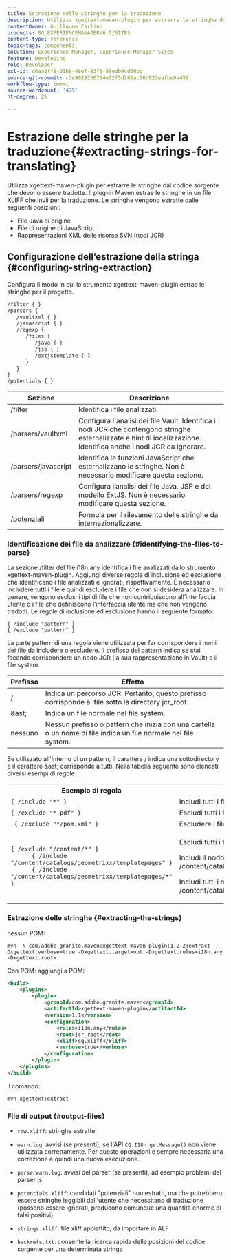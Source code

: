 ```yaml
---
title: Estrazione delle stringhe per la traduzione
description: Utilizza xgettext-maven-plugin per estrarre le stringhe dal codice sorgente che richiedono la traduzione
contentOwner: Guillaume Carlino
products: SG_EXPERIENCEMANAGER/6.5/SITES
content-type: reference
topic-tags: components
solution: Experience Manager, Experience Manager Sites
feature: Developing
role: Developer
exl-id: d6aa0ff8-01b8-48ef-93f3-59edb9cd50bd
source-git-commit: c3e9029236734e22f5d266ac26b923eafbe0a459
workflow-type: tm+mt
source-wordcount: '475'
ht-degree: 2%

---
```


# Estrazione delle stringhe per la traduzione{#extracting-strings-for-translating}

Utilizza xgettext-maven-plugin per estrarre le stringhe dal codice sorgente che devono essere tradotte. Il plug-in Maven estrae le stringhe in un file XLIFF che invii per la traduzione. Le stringhe vengono estratte dalle seguenti posizioni:

* File Java di origine
* File di origine di JavaScript
* Rappresentazioni XML delle risorse SVN (nodi JCR)

## Configurazione dell’estrazione della stringa {#configuring-string-extraction}

Configura il modo in cui lo strumento xgettext-maven-plugin estrae le stringhe per il progetto.

```xml
/filter { }
/parsers {
   /vaultxml { }
   /javascript { }
   /regexp {
      /files {
         /java { }
         /jsp { }
         /extjstemplate { }
      }
   }
}
/potentials { }
```

| Sezione | Descrizione |
|---|---|
| /filter | Identifica i file analizzati. |
| /parsers/vaultxml | Configura l&#39;analisi dei file Vault. Identifica i nodi JCR che contengono stringhe esternalizzate e hint di localizzazione. Identifica anche i nodi JCR da ignorare. |
| /parsers/javascript | Identifica le funzioni JavaScript che esternalizzano le stringhe. Non è necessario modificare questa sezione. |
| /parsers/regexp | Configura l’analisi dei file Java, JSP e del modello ExtJS. Non è necessario modificare questa sezione. |
| /potenziali | Formula per il rilevamento delle stringhe da internazionalizzare. |

### Identificazione dei file da analizzare {#identifying-the-files-to-parse}

La sezione /filter del file i18n.any identifica i file analizzati dallo strumento xgettext-maven-plugin. Aggiungi diverse regole di inclusione ed esclusione che identificano i file analizzati e ignorati, rispettivamente. È necessario includere tutti i file e quindi escludere i file che non si desidera analizzare. In genere, vengono esclusi i tipi di file che non contribuiscono all’interfaccia utente o i file che definiscono l’interfaccia utente ma che non vengono tradotti. Le regole di inclusione ed esclusione hanno il seguente formato:

```
{ /include "pattern" }
{ /exclude "pattern" }
```

La parte pattern di una regola viene utilizzata per far corrispondere i nomi dei file da includere o escludere. Il prefisso del pattern indica se stai facendo corrispondere un nodo JCR (la sua rappresentazione in Vault) o il file system.

| Prefisso | Effetto |
|---|---|
| / | Indica un percorso JCR. Pertanto, questo prefisso corrisponde ai file sotto la directory jcr_root. |
| &amp;ast; | Indica un file normale nel file system. |
| nessuno | Nessun prefisso o pattern che inizia con una cartella o un nome di file indica un file normale nel file system. |

Se utilizzato all&#39;interno di un pattern, il carattere / indica una sottodirectory e il carattere &amp;ast; corrisponde a tutti. Nella tabella seguente sono elencati diversi esempi di regole.

<table>
 <tbody>
  <tr>
   <th>Esempio di regola</th>
   <th>Effetto</th>
  </tr>
  <tr>
   <td><code>{ /include "*" }</code></td>
   <td>Includi tutti i file.</td>
  </tr>
  <tr>
   <td><code>{ /exclude "*.pdf" }</code></td>
   <td>Escludi tutti i file PDF.</td>
  </tr>
  <tr>
   <td><code> { /exclude "*/pom.xml" }</code></td>
   <td>Escludere i file POM.</td>
  </tr>
  <tr>
   <td><code class="code">{ /exclude "/content/*" }
      { /include "/content/catalogs/geometrixx/templatepages" }
      { /include "/content/catalogs/geometrixx/templatepages/*" }</code></td>
   <td><p>Escludi tutti i file sotto il nodo /content.</p> <p>Includi il nodo /content/catalogs/geometrixx/templatepages.</p> <p>Includi tutti i nodi figlio di /content/catalogs/geometrixx/templatepages.</p> </td>
  </tr>
 </tbody>
</table>

### Estrazione delle stringhe  {#extracting-the-strings}

nessun POM:

```shell
mvn -N com.adobe.granite.maven:xgettext-maven-plugin:1.2.2:extract  -Dxgettext.verbose=true -Dxgettext.target=out -Dxgettext.rules=i18n.any -Dxgettext.root=.
```

Con POM: aggiungi a POM:

```xml
<build>
    <plugins>
        <plugin>
            <groupId>com.adobe.granite.maven</groupId>
            <artifactId>xgettext-maven-plugin</artifactId>
            <version>1.1</version>
            <configuration>
                <rules>i18n.any</rules>
                <root>jcr_root</root>
                <xliff>cq.xliff</xliff>
                <verbose>true</verbose>
            </configuration>
        </plugin>
    </plugins>
</build>
```

il comando:

```shell
mvn xgettext:extract
```

### File di output {#output-files}

* `raw.xliff`: stringhe estratte
* `warn.log`: avvisi (se presenti), se l&#39;API `CQ.I18n.getMessage()` non viene utilizzata correttamente. Per queste operazioni è sempre necessaria una correzione e quindi una nuova esecuzione.

* `parserwarn.log`: avvisi del parser (se presenti), ad esempio problemi del parser js
* `potentials.xliff`: candidati &quot;potenziali&quot; non estratti, ma che potrebbero essere stringhe leggibili dall&#39;utente che necessitano di traduzione (possono essere ignorati, producono comunque una quantità enorme di falsi positivi)
* `strings.xliff`: file xliff appiattito, da importare in ALF
* `backrefs.txt`: consente la ricerca rapida delle posizioni del codice sorgente per una determinata stringa

